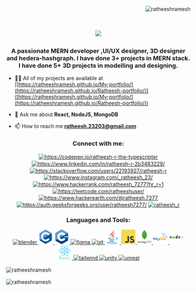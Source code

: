 <p align="right"> <img src="https://komarev.com/ghpvc/?username=ratheeshramesh&label=Profile%20views&color=0e75b6&style=flat" alt="ratheeshramesh" /> </p>
<h1 align="center">
  <a href="https://git.io/typing-svg">
    <img src="https://readme-typing-svg.herokuapp.com/?lines=Hello,+There!+%F0%9F%91%8B;This+is+Ratheesh+R....;Nice+to+meet+you!&size=30">
  </a>
</h1>
<h3 align="center">A passionate MERN developer ,UI/UX designer, 3D designer and hedera-hashgraph. I have done 3+ projects in MERN stack. I have done 5+ 3D projects in modelling and designing.</h3>

- 👨‍💻 All of my projects are available at [[https://ratheeshramesh.github.io/My-portfolio/](https://ratheeshramesh.github.io/Ratheesh-portfolio/)]([https://ratheeshramesh.github.io/My-portfolio/](https://ratheeshramesh.github.io/Ratheesh-portfolio/))

- 💬 Ask me about **React, NodeJS, MongoDB**

- 📫 How to reach me **ratheesh.23203@gmail.com**

<h3 align="center">Connect with me:</h3>
<p align="center">
<a href="https://codepen.io/https://codepen.io/ratheesh-r-the-typescripter" target="blank"><img align="center" src="https://raw.githubusercontent.com/rahuldkjain/github-profile-readme-generator/master/src/images/icons/Social/codepen.svg" alt="https://codepen.io/ratheesh-r-the-typescripter" height="30" width="40" /></a>
<a href="https://linkedin.com/in/https://www.linkedin.com/in/ratheesh-r-2b3483229/" target="blank"><img align="center" src="https://raw.githubusercontent.com/rahuldkjain/github-profile-readme-generator/master/src/images/icons/Social/linked-in-alt.svg" alt="https://www.linkedin.com/in/ratheesh-r-2b3483229/" height="30" width="40" /></a>
<a href="https://stackoverflow.com/users/https://stackoverflow.com/users/22193927/ratheesh-r" target="blank"><img align="center" src="https://raw.githubusercontent.com/rahuldkjain/github-profile-readme-generator/master/src/images/icons/Social/stack-overflow.svg" alt="https://stackoverflow.com/users/22193927/ratheesh-r" height="30" width="40" /></a>
<a href="https://instagram.com/https://www.instagram.com/_ratheesh_23/" target="blank"><img align="center" src="https://raw.githubusercontent.com/rahuldkjain/github-profile-readme-generator/master/src/images/icons/Social/instagram.svg" alt="https://www.instagram.com/_ratheesh_23/" height="30" width="40" /></a>
<a href="https://www.hackerrank.com/https://www.hackerrank.com/ratheesh_7277?hr_r=1" target="blank"><img align="center" src="https://raw.githubusercontent.com/rahuldkjain/github-profile-readme-generator/master/src/images/icons/Social/hackerrank.svg" alt="https://www.hackerrank.com/ratheesh_7277?hr_r=1" height="30" width="40" /></a>
<a href="https://www.leetcode.com/https://leetcode.com/ratheeshuser/" target="blank"><img align="center" src="https://raw.githubusercontent.com/rahuldkjain/github-profile-readme-generator/master/src/images/icons/Social/leet-code.svg" alt="https://leetcode.com/ratheeshuser/" height="30" width="40" /></a>
<a href="https://www.hackerearth.com/https://www.hackerearth.com/@ratheesh.7277" target="blank"><img align="center" src="https://raw.githubusercontent.com/rahuldkjain/github-profile-readme-generator/master/src/images/icons/Social/hackerearth.svg" alt="https://www.hackerearth.com/@ratheesh.7277" height="30" width="40" /></a>
<a href="https://auth.geeksforgeeks.org/user/https://auth.geeksforgeeks.org/user/ratheesh7277/" target="blank"><img align="center" src="https://raw.githubusercontent.com/rahuldkjain/github-profile-readme-generator/master/src/images/icons/Social/geeks-for-geeks.svg" alt="https://auth.geeksforgeeks.org/user/ratheesh7277/" height="30" width="40" /></a>
<a href="https://discord.gg/ratheesh_r" target="blank"><img align="center" src="https://raw.githubusercontent.com/rahuldkjain/github-profile-readme-generator/master/src/images/icons/Social/discord.svg" alt="ratheesh_r" height="30" width="40" /></a>
</p>

<h3 align="center">Languages and Tools:</h3>
<p align="center"> <a href="https://www.blender.org/" target="_blank" rel="noreferrer"> <img src="https://download.blender.org/branding/community/blender_community_badge_white.svg" alt="blender" width="40" height="40"/> </a> <a href="https://www.cprogramming.com/" target="_blank" rel="noreferrer"> <img src="https://raw.githubusercontent.com/devicons/devicon/master/icons/c/c-original.svg" alt="c" width="40" height="40"/> </a> <a href="https://www.w3schools.com/cpp/" target="_blank" rel="noreferrer"> <img src="https://raw.githubusercontent.com/devicons/devicon/master/icons/cplusplus/cplusplus-original.svg" alt="cplusplus" width="40" height="40"/> </a> <a href="https://www.figma.com/" target="_blank" rel="noreferrer"> <img src="https://www.vectorlogo.zone/logos/figma/figma-icon.svg" alt="figma" width="40" height="40"/> </a> <a href="https://git-scm.com/" target="_blank" rel="noreferrer"> <img src="https://www.vectorlogo.zone/logos/git-scm/git-scm-icon.svg" alt="git" width="40" height="40"/> </a> <a href="https://www.java.com" target="_blank" rel="noreferrer"> <img src="https://raw.githubusercontent.com/devicons/devicon/master/icons/java/java-original.svg" alt="java" width="40" height="40"/> </a> <a href="https://developer.mozilla.org/en-US/docs/Web/JavaScript" target="_blank" rel="noreferrer"> <img src="https://raw.githubusercontent.com/devicons/devicon/master/icons/javascript/javascript-original.svg" alt="javascript" width="40" height="40"/> </a> <a href="https://www.mongodb.com/" target="_blank" rel="noreferrer"> <img src="https://raw.githubusercontent.com/devicons/devicon/master/icons/mongodb/mongodb-original-wordmark.svg" alt="mongodb" width="40" height="40"/> </a> <a href="https://www.mysql.com/" target="_blank" rel="noreferrer"> <img src="https://raw.githubusercontent.com/devicons/devicon/master/icons/mysql/mysql-original-wordmark.svg" alt="mysql" width="40" height="40"/> </a> <a href="https://nodejs.org" target="_blank" rel="noreferrer"> <img src="https://raw.githubusercontent.com/devicons/devicon/master/icons/nodejs/nodejs-original-wordmark.svg" alt="nodejs" width="40" height="40"/> </a> <a href="https://reactjs.org/" target="_blank" rel="noreferrer"> <img src="https://raw.githubusercontent.com/devicons/devicon/master/icons/react/react-original-wordmark.svg" alt="react" width="40" height="40"/> </a> <a href="https://tailwindcss.com/" target="_blank" rel="noreferrer"> <img src="https://www.vectorlogo.zone/logos/tailwindcss/tailwindcss-icon.svg" alt="tailwind" width="40" height="40"/> </a> <a href="https://unity.com/" target="_blank" rel="noreferrer"> <img src="https://www.vectorlogo.zone/logos/unity3d/unity3d-icon.svg" alt="unity" width="40" height="40"/> </a> <a href="https://unrealengine.com/" target="_blank" rel="noreferrer"> <img src="https://raw.githubusercontent.com/kenangundogan/fontisto/036b7eca71aab1bef8e6a0518f7329f13ed62f6b/icons/svg/brand/unreal-engine.svg" alt="unreal" width="40" height="40"/> </a> </p>

<p><img align="center" src="https://github-readme-stats.vercel.app/api/top-langs?username=ratheeshramesh&show_icons=true&locale=en&layout=compact" alt="ratheeshramesh" /></p>

<p><img align="center" src="https://github-readme-streak-stats.herokuapp.com/?user=ratheeshramesh&" alt="ratheeshramesh" /></p>

